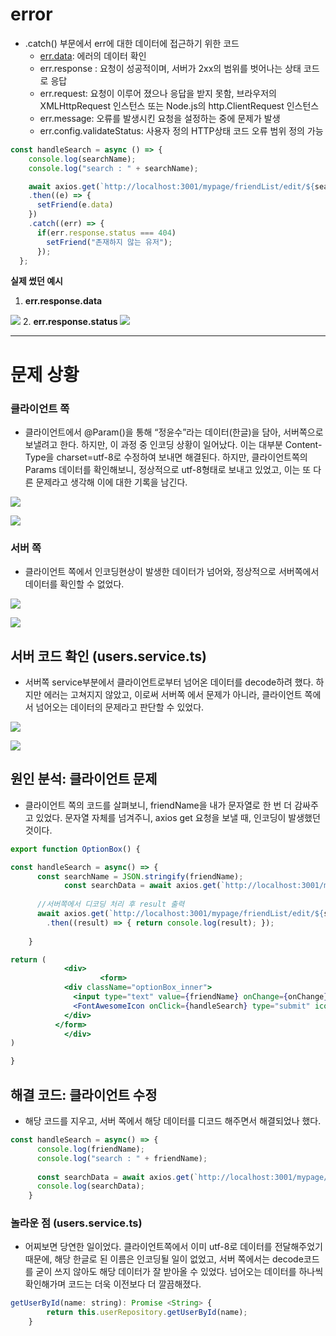 # error 

- .catch() 부문에서 err에 대한 데이터에 접근하기 위한 코드
    - [err.data](http://err.data): 에러의 데이터 확인
    - err.response : 요청이 성공적이며, 서버가 2xx의 범위를 벗어나는 상태 코드로 응답
    - err.request: 요청이 이루어 졌으나 응답을 받지 못함, 브라우저의 XMLHttpRequest 인스턴스 또는 Node.js의 http.ClientRequest 인스턴스
    - err.message: 오류를 발생시킨 요청을 설정하는 중에 문제가 발생
    - err.config.validateStatus: 사용자 정의 HTTP상태 코드 오류 범위 정의 가능

```jsx
const handleSearch = async () => {
    console.log(searchName);
    console.log("search : " + searchName);

    await axios.get(`http://localhost:3001/mypage/friendList/edit/${searchName}`)
    .then((e) => {
      setFriend(e.data)
    })
    .catch((err) => {
      if(err.response.status === 404)
        setFriend("존재하지 않는 유저"); 
      });
  };
```

**실제 썼던 예시**

1. **err.response.data**

![](https://images.velog.io/images/dbstn1325/post/2524e689-134e-431d-a6b1-6dce37ea6786/image.png)
2. **err.response.status**
![](https://images.velog.io/images/dbstn1325/post/a701df06-db9f-4ca6-9a47-4db5a7b36f7d/image.png)


---

# 문제 상황

### 클라이언트 쪽

- 클라이언트에서 @Param()을 통해 “정윤수”라는 데이터(한글)을 담아, 서버쪽으로 보낼려고 한다. 하지만, 이 과정 중 인코딩 상황이 일어났다. 이는 대부분 Content-Type을 charset=utf-8로 수정하여 보내면 해결된다. 하지만, 클라이언트쪽의 Params 데이터를 확인해보니, 정상적으로 utf-8형태로 보내고 있었고, 이는 또 다른 문제라고 생각해 이에 대한 기록을 남긴다.

![](2022-03-22-17-05-23.png)

![](2022-03-22-17-05-39.png)

### 서버 쪽

- 클라이언트 쪽에서 인코딩현상이 발생한 데이터가 넘어와, 정상적으로 서버쪽에서 데이터를 확인할 수 없었다.

![](https://images.velog.io/images/dbstn1325/post/525f7b86-50e2-4dc2-aca0-54fa076892d7/image.png)

![](https://images.velog.io/images/dbstn1325/post/237a36c8-059e-4070-9868-41aaea382887/image.png)

## 서버 코드 확인 (users.service.ts)

- 서버쪽 service부분에서 클라이언트로부터 넘어온 데이터를 decode하려 했다. 하지만 에러는 고쳐지지 않았고, 이로써 서버쪽 에서 문제가 아니라, 클라이언트 쪽에서 넘어오는 데이터의 문제라고 판단할 수 있었다.

![](https://images.velog.io/images/dbstn1325/post/81cf5c92-d17a-4375-a6db-fb5c63cba6c3/image.png)


![](https://images.velog.io/images/dbstn1325/post/994fb1ee-8367-46d3-b208-7498cbfaaf8e/image.png)
## 원인 분석: 클라이언트 문제

- 클라이언트 쪽의 코드를 살펴보니, friendName을 내가 문자열로 한 번 더 감싸주고 있었다. 문자열 자체를 넘겨주니, axios get 요청을 보낼 때, 인코딩이 발생했던 것이다.

```jsx
export function OptionBox() {

const handleSearch = async() => {
      const searchName = JSON.stringify(friendName);
			const searchData = await axios.get(`http://localhost:3001/mypage/friendList/edit/${searchName}`);
      
      //서버쪽에서 디코딩 처리 후 result 출력
      await axios.get(`http://localhost:3001/mypage/friendList/edit/${searchName}`)
        .then((result) => { return console.log(result); });
			
    }

return ( 
			<div>
					<form>
            <div className="optionBox_inner">
              <input type="text" value={friendName} onChange={onChange} name="name"></input>
              <FontAwesomeIcon onClick={handleSearch} type="submit" icon={faPropIcon} className="search" />
            </div>
          </form>
			</div>
)

}
```

## 해결 코드: 클라이언트 수정

- 해당 코드를 지우고, 서버 쪽에서 해당 데이터를 디코드 해주면서 해결되었나 했다.

```jsx
const handleSearch = async() => {
      console.log(friendName);
      console.log("search : " + friendName);
      
      const searchData = await axios.get(`http://localhost:3001/mypage/friendList/edit/${friendName}`);
      console.log(searchData);
    }
```

### 놀라운 점 (users.service.ts)

- 어찌보면 당연한 일이었다. 클라이언트쪽에서 이미 utf-8로 데이터를 전달해주었기 때문에, 해당 한글로 된 이름은 인코딩될 일이 없었고, 서버 쪽에서는 decode코드를 굳이 쓰지 않아도 해당 데이터가 잘 받아올 수 있었다. 넘어오는 데이터를 하나씩 확인해가며 코드는 더욱 이전보다 더 깔끔해졌다.

```jsx
getUserById(name: string): Promise <String> {
        return this.userRepository.getUserById(name);
    }
```

